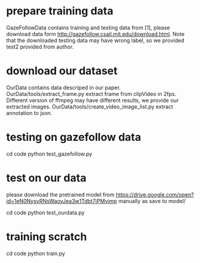 # prepare training data
GazeFollowData contains training and testing data from [1], please download data form http://gazefollow.csail.mit.edu/download.html.
Note that the downloaded testing data may have wrong label, so we provided test2 provided from author.

# download our dataset
OurData contains data descriped in our paper.
OurData/tools/extract_frame.py extract frame from clipVideo in 2fps.
Different version of ffmpeg may have different results, we provide our extracted images.
OurData/tools/create_video_image_list.py extract annotation to json.

# testing on gazefollow data
cd code
python test_gazefollow.py


# test on our data
please download the pretrained model from https://drive.google.com/open?id=1eN0NysvRNsWaoyJea3w1Tdbt7iPMvjmp manually as save to model/

cd code
python test_ourdata.py

# training scratch
cd code
python train.py




